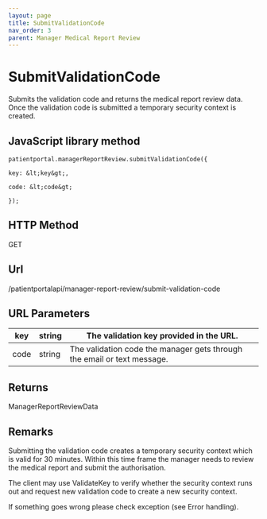 ```yaml
---
layout: page
title: SubmitValidationCode
nav_order: 3
parent: Manager Medical Report Review
---
```


# SubmitValidationCode

Submits the validation code and returns the medical report review data. Once the validation code is submitted a temporary security context is created.

## JavaScript library method

```
patientportal.managerReportReview.submitValidationCode({

key: &lt;key&gt;,

code: &lt;code&gt;

});
```

## HTTP Method

GET

## ****Url****

/patientportalapi/manager-report-review/submit-validation-code

## URL Parameters

| key | string | The validation key provided in the URL. |
| --- | --- | --- |
| code | string | The validation code the manager gets through the email or text message. |

## Returns

ManagerReportReviewData

## Remarks

Submitting the validation code creates a temporary security context which is valid for 30 minutes. Within this time frame the manager needs to review the medical report and submit the authorisation.

The client may use ValidateKey to verify whether the security context runs out and request new validation code to create a new security context.

If something goes wrong please check exception (see Error handling).
